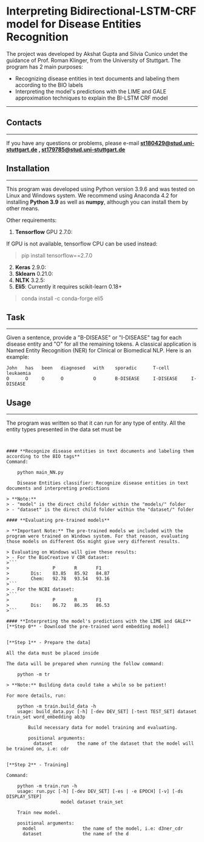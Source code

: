 **Interpreting Bidirectional-LSTM-CRF model for Disease Entities Recognition**
================

The project was developed by Akshat Gupta and Silvia Cunico undet the guidance of Prof. Roman Klinger, from the University of Stuttgart.
The program has 2 main purposes:
- Recognizing disease entities in text documents and labeling them according to the BIO labels
- Interpreting the model's predictions with the LIME and GALE approximation techniques to explain the BI-LSTM CRF model

----------

## Contacts
------------

If you have any questions or problems, please e-mail **st180429@stud.uni-stuttgart.de , st179785@stud.uni-stuttgart.de**


## Installation
---------------

This program was developed using Python version 3.9.6 and was tested on Linux and Windows system.
We recommend using Anaconda 4.2 for installing **Python 3.9** as well as **numpy**, although you can install them by other means.

Other requirements:

1. **Tensorflow** GPU 2.7.0:

If GPU is not available, tensorflow CPU can be used instead:
> pip install tensorflow==2.7.0

2. **Keras** 2.9.0:
3. **Sklearn** 0.21.0:
4. **NLTK** 3.2.5:
5. **Eli5**:
Currently it requires scikit-learn 0.18+
> conda install -c conda-forge eli5


## Task
---------------

Given a sentence, provide a "B-DISEASE" or "I-DISEASE" tag for each disease entity and "O" for all the remaining tokens. A classical application is Named Entity Recognition (NER) for Clinical or Biomedical NLP. Here is an example:

```
John   has   been   diagnosed   with    sporadic      T-cell	    leukaemia	
O      O     O      O           O       B-DISEASE     I-DISEASE     I-DISEASE
```



## Usage
---------
The program was written so that it can run for any type of entity. All the entity types presented in the data set must be 
```


#### **Recognize disease entities in text documents and labeling them according to the BIO tags**
Command:

    python main_NN.py
    
    Disease Entities classifier: Recognize disease entities in text documents and interpreting predictions

> **Note:**
> - "model" is the direct child folder within the "models/" folder
> - "dataset" is the direct child folder within the "dataset/" folder

#### **Evaluating pre-trained models**

> **Important Note:** The pre-trained models we included with the program were trained on Windows system. For that reason, evaluating those models on different OSs might give very different results.

> Evaluating on Windows will give these results:
> - For the BioCreative V CDR dataset:
>```
>                P       R       F1
>        Dis:    83.85   85.92   84.87
>        Chem:   92.78   93.54   93.16
>```
> - For the NCBI dataset:
>```
>                P       R       F1
>        Dis:    86.72   86.35   86.53
>```

#### **Interpreting the model's predictions with the LIME and GALE**
[**Step 0** - Download the pre-trained word embedding model]


[**Step 1** - Prepare the data]

All the data must be placed inside

The data will be prepared when running the follow command:

    python -m tr

> **Note:** Building data could take a while so be patient!

For more details, run:

    python -m train.build_data -h
    usage: build_data.pyc [-h] [-dev DEV_SET] [-test TEST_SET] dataset train_set word_embedding ab3p

        Build necessary data for model training and evaluating.

        positional arguments:
          dataset         the name of the dataset that the model will be trained on, i.e: cdr
          

[**Step 2** - Training]

Command:

    python -m train.run -h
    usage: run.pyc [-h] [-dev DEV_SET] [-es | -e EPOCH] [-v] [-ds DISPLAY_STEP]
                    model dataset train_set

    Train new model.

    positional arguments:
      model                 the name of the model, i.e: d3ner_cdr
      dataset               the name of the d

 

